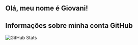 ## Olá, meu nome é <strong>Giovani!</strong>

<!-- > Faça uma breve aprensentação sobre você e a sua área.
🔭 Escreva algum projeto que você desenvolveu ou que atualmente esteja trabalhando nele. -->

<!-- 💬 Escreva uma mensagem para que as pessoas entrem em contato com você, ou te faça perguntas. -->

## Informações sobre minha conta GitHub
![GitHub Stats](https://github-readme-stats.vercel.app/api?username=DarthBayo)
